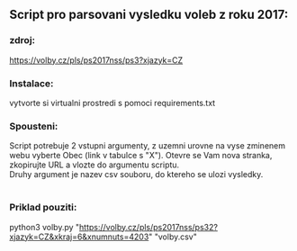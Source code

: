 ## Script pro parsovani vysledku voleb z roku 2017:

### zdroj:
https://volby.cz/pls/ps2017nss/ps3?xjazyk=CZ

### Instalace:
vytvorte si virtualni prostredi s pomoci requirements.txt

### Spousteni:
Script potrebuje 2 vstupni argumenty, z uzemni urovne na vyse zminenem webu vyberte Obec (link v tabulce s "X"). Otevre se Vam nova
stranka, zkopirujte URL a vlozte do argumentu scriptu.<br>
Druhy argument je nazev csv souboru, do ktereho se ulozi vysledky.<br>
<br>
### Priklad pouziti:
python3 volby.py "https://volby.cz/pls/ps2017nss/ps32?xjazyk=CZ&xkraj=6&xnumnuts=4203" "volby.csv"
